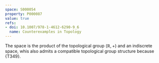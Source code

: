 ```yaml
---
space: S000054
property: P000087
value: true
refs:
- doi: 10.1007/978-1-4612-6290-9_6
  name: Counterexamples in Topology
---
```


The space is the product of the topological group $(\mathbb R,+)$ and an indiscrete space, whis also admits a compatible topological group structure because {T349}.
